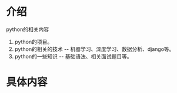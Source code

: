 # 介绍

python的相关内容

1. python的项目。
2. python的相关的技术 -- 机器学习、深度学习、数据分析、django等。
3. python的一些知识 -- 基础语法、相关面试题目等。



# 具体内容

